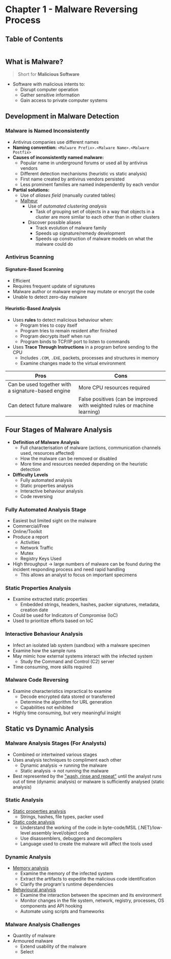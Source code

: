# Chapter 1 - Malware Reversing Process

## Table of Contents
```toc
```


## What is Malware?
> Short for **Malicious Software**

- Software with malicious intents to:
	- Disrupt computer operation
	- Gather sensitive information
	- Gain access to private computer systems

## Development in Malware Detection
### Malware is Named Inconsistently
- Antivirus companies use different names
- **Naming convention:** `<Malware Prefix>.<Malware Name>.<Malware Postfix>`
- **Causes of inconsistently named malware:**
	- Popular name in underground forums or used all by antivirus vendors
	- Different detection mechanisms (heuristic vs static analysis)
	- First name created by antivirus vendors persisted
	- Less prominent families are named independently by each vendor
- **Partial solutions:**
	- Use of *aliases field* (manually curated tables)
	- <u>Malheur</u>
		- Use of *automated clustering analysis*
			- Task of grouping set of objects in a way that objects in a cluster are more similar to each other than in other clusters
		- Discover possible aliases
			- Track evolution of malware family
			- Speeds up signature/remedy development
			- Speeds up construction of malware models on what the malware could do

### Antivirus Scanning
#### Signature-Based Scanning
- Efficient
- Requires frequent update of signatures
- Malware author or malware engine may mutate or encrypt the code
- Unable to detect zero-day malware

#### Heuristic-Based Analysis
- Uses **rules** to detect malicious behaviour when:
	- Program tries to copy itself
	- Program tries to remain resident after finished
	- Program decrypts itself when run
	- Program binds to TCP/IP port to listen to commands
- Uses **Trace Through Instructions** in a program before sending to the CPU
	- Includes `.COM`, `.EXE`, packets, processes and structures in memory
	- Examine changes made to the virtual environment

| Pros                                               | Cons                                                                      |
| -------------------------------------------------- | ------------------------------------------------------------------------- |
| Can be used together with a signature-based engine | More CPU resources required                                               |
| Can detect future malware                          | False positives (can be improved with weighted rules or machine learning) |

## Four Stages of Malware Analysis
- **Definition of Malware Analysis**
	- Full characterisation of malware (actions, communication channels used, resources affected)
	- How the malware can be removed or disabled
	- More time and resources needed depending on the heuristic detection
- **Difficulty Levels**
	- Fully automated analysis
	- Static properties analysis
	- Interactive behaviour analysis
	- Code reversing

### Fully Automated Analysis Stage
- Easiest but limited sight on the malware
- Commercial/Free
- Online/Toolkit
- Produce a report
	- Activities
	- Network Traffic
	- Mutex
	- Registry Keys Used
- High throughput -> large numbers of malware can be found during the incident responding process and need rapid handling
	- This allows an analyst to focus on important specimens

### Static Properties Analysis
- Examine extracted static properties
	- Embedded strings, headers, hashes, packer signatures, metadata, creation date
- Could be used for Indicators of Compromise (IoC)
- Used to prioritize efforts based on IoC

### Interactive Behaviour Analysis
- Infect an isolated lab system (sandbox) with a malware specimen
- Examine how the sample runs
- May mimic how external systems interact with the infected system
	- Study the Command and Control (C2) server
- Time consuming, more skills required

### Malware Code Reversing
- Examine characteristics impractical to examine
	- Decode encrypted data stored or transferred
	- Determine the algorithm for URL generation
	- Capabilities not exhibited
- Highly time consuming, but very meaningful insight

## Static vs Dynamic Analysis
### Malware Analysis Stages (For Analysts)
- Combined or intertwined various stages
- Uses analysis techniques to compliment each other
	- Dynamic analysis -> running the malware
	- Static analysis -> not running the malware
- Best represented by the <u>"wash, rinse and repeat"</u> until the analyst runs out of time (dynamic analysis) or malware is sufficiently analysed (static analysis) 

### Static Analysis
- <u>Static properties analysis</u>
	- Strings, hashes, file types, packer used
- <u>Static code analysis</u>
	- Understand the working of the code in byte-code/MSIL (.NET)/low-level assembly level/object code
	- Use disassemblers, debuggers and decompilers
	- Language used to create the malware will affect the tools used

### Dynamic Analysis
- <u>Memory analysis</u>
	- Examine the memory of the infected system
	- Extract the artifacts to expedite the malicious code identification
	- Clarify the program's runtime dependencies
- <u>Behavioural analysis</u>
	- Examine the interaction between the specimen and its environment
	- Monitor changes in the file system, network, registry, processes, OS components and API hooking
	- Automate using scripts and frameworks

### Malware Analysis Challenges
- Quantity of malware
- Armoured malware
	- Extend usability of the malware
	- Select